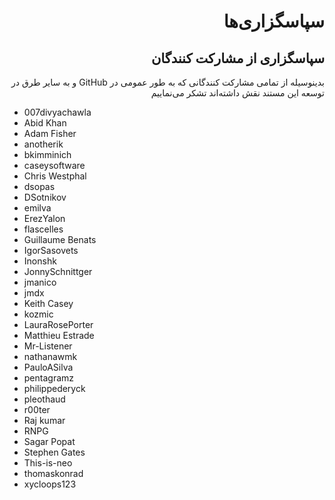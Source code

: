 <div dir="rtl" align='right'>

سپاسگزاری‌ها
===========

## سپاسگزاری از مشارکت کنندگان

بدینوسیله از تمامی مشارکت کنندگانی که به طور عمومی در GitHub  و به سایر طرق در توسعه این مستند نقش داشته‌اند تشکر می‌نماییم 

</div>

* 007divyachawla
* Abid Khan
* Adam Fisher
* anotherik
* bkimminich
* caseysoftware
* Chris Westphal
* dsopas
* DSotnikov
* emilva
* ErezYalon
* flascelles
* Guillaume Benats
* IgorSasovets
* Inonshk
* JonnySchnittger
* jmanico
* jmdx
* Keith Casey
* kozmic
* LauraRosePorter
* Matthieu Estrade
* Mr-Listener
* nathanawmk
* PauloASilva
* pentagramz
* philippederyck
* pleothaud
* r00ter
* Raj kumar
* RNPG
* Sagar Popat
* Stephen Gates
* This-is-neo
* thomaskonrad
* xycloops123

